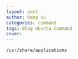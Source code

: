 ```yaml
---
layout: post
author: Hang Hu
categories: command
tags: Blog Ubuntu Command 
cover: 
---
```


```
/usr/share/applications
```
